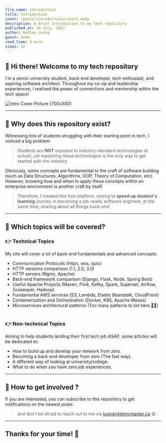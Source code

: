 ```yaml
---
file_name: introduction
title: Introduction
cover: /posts/introduction/cover2.webp
description: A brief introduction to my tech repository
published_at: 24 July, 2022
author: Nathan Luong
guest: none
read_time: 3 mins
views: 12
---
```


## **👋 Hi there! Welcome to my tech repository**

I'm a senior university student, back-end developer, tech enthusiast, and aspiring software architect.
Throughout my co-op and leadership experiences, I realized the power of connections and mentorship within the tech space!

![Intro Cover Picture {700x300}](/posts/introduction/cover.webp)

---

## **🤔 Why does this repository exist?**

Witnessing lots of students struggling with their starting point in tech, I noticed a big problem:

> Students are **NOT** exposed to industry-standard technologies at school, yet mastering these technologies is the only way to get started with the industry.

Obviously, some concepts are fundamental to the craft of software building (such as Data Structures, Algorithms, OOP, Theory of Computation, etc). However, knowing how and when to apply these concepts within an enterprise environment is another craft by itself.

> Therefore, I created this free platform, aiming to **speed up student's learning** journey in becoming a job-ready software engineer, at the same time, sharing about all things back-end.

---

## **🤔 Which topics will be covered?**

### **👉 Technical Topics**

My site will cover a lot of back-end fundamentals and advanced concepts:

- Communication Protocols (https, wss, quic)
- HTTP versions comparison (1.1, 2.0, 3.0)
- HTTP servers (Nginx, Apache)
- Back-end framework comparison (Django, Flask, Node, Spring Boot)
- Useful Apache Projects (Maven, Flink, Kafka, Spark, Superset, Airflow, Zookeeper, Hadoop)
- Fundamental AWS services (S3, Lambda, Elastic Beanstalk, CloudFront)
- Containerization and Orchestration (Docker, K8S, Apache Mesos)
- Microservices architectural patterns (Too many patterns to list here 🙁🙁)
  &nbsp;
  &nbsp;

### **👉 Non-technical Topics**

Aiming to help students landing their first tech job ASAP, some articles will be dedicated to:

- How to build up and develop your network from zero.
- Becoming a back-end developer from zero (The fast way).
- A different way of looking at university/college.
- What to do when you have zero job experiences.

---

## **🤔 How to get involved ?**

If you are interested, you can subscribe to this repository to get notifications on the newest posts.

> and don't be afraid to reach out to me via [luongn4@mcmaster.ca](mailto:luongn4@mcmaster.ca) 😄 .

---

## **Thanks for your time! 🥐**
